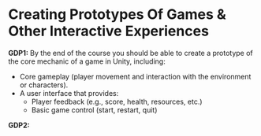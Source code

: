 # Creating Prototypes Of Games & Other Interactive Experiences

**GDP1:** By the end of the course you should be able to create a prototype of the core mechanic of a game in Unity, including:
* Core gameplay (player movement and interaction with the environment or characters).
* A user interface that provides:
  - Player feedback (e.g., score, health, resources, etc.)
  - Basic game control (start, restart, quit)
  
**GDP2:**
